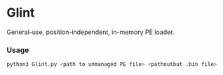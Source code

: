 # Glint
General-use, position-independent, in-memory PE loader.

### Usage
```bash
python3 Glint.py <path to unmanaged PE file> <pathoutbut .bin file>
```
